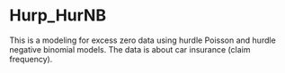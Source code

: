 # Hurp_HurNB
This is a modeling for excess zero data using hurdle Poisson and hurdle negative binomial models. The data is about car insurance (claim frequency).  
